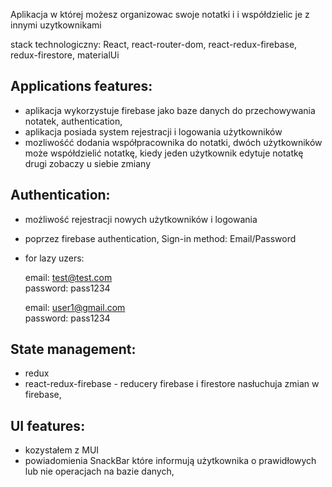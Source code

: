 Aplikacja w której możesz organizowac swoje notatki i i współdzielic je z innymi uzytkownikami

stack technologiczny: React, react-router-dom, react-redux-firebase, redux-firestore, materialUi

## Applications features:

- aplikacja wykorzystuje firebase jako baze danych do przechowywania notatek, authentication,
- aplikacja posiada system rejestracji i logowania użytkowników
- mozliwośćć dodania współpracownika do notatki, dwóch użytkowników może współdzielić notatkę, kiedy jeden użytkownik edytuje notatkę drugi zobaczy u siebie zmiany

## Authentication:

- możliwość rejestracji nowych użytkowników i logowania
- poprzez firebase authentication, Sign-in method: Email/Password
- for lazy uzers:

  email: test@test.com  
   password: pass1234

  email: user1@gmail.com  
   password: pass1234

## State management:

- redux
- react-redux-firebase - reducery firebase i firestore nasłuchuja zmian w firebase,

## UI features:

- kozystałem z MUI
- powiadomienia SnackBar które informują użytkownika o prawidłowych lub nie operacjach na bazie danych,

